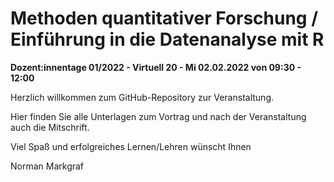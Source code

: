 # Methoden quantitativer Forschung / Einführung in die Datenanalyse mit R 

**Dozent:innentage 01/2022 - Virtuell 20 - Mi	02.02.2022 von 09:30 - 12:00**

Herzlich willkommen zum GitHub-Repository zur Veranstaltung.

Hier finden Sie alle Unterlagen zum Vortrag und nach der Veranstaltung auch die Mitschrift.

Viel Spaß und erfolgreiches Lernen/Lehren wünscht Ihnen 

Norman Markgraf
